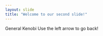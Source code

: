 ```yaml
---
layout: slide
title: "Welcome to our second slide!"
---
```

General Kenobi
Use the left arrow to go back!
